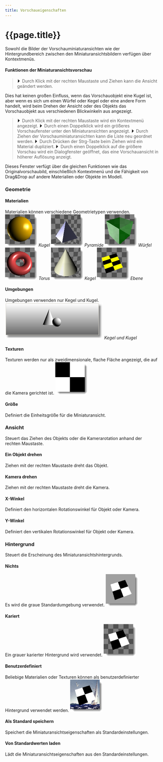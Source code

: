 ```yaml
---
title: Vorschaueigenschaften
---
```


# {{page.title}}
Sowohl die Bilder der Vorschauminiaturansichten wie der Hintergrundbereich zwischen den Miniaturansichtsbildern verfügen über Kontextmenüs.

#### Funktionen der Miniaturansichtsvorschau

>![images/number-onestep.gif](images/number-onestep.gif)Durch Klick mit der rechten Maustaste und Ziehen kann die Ansicht geändert werden.

Dies hat keinen großen Einfluss, wenn das Vorschauobjekt eine Kugel ist, aber wenn es sich um einen Würfel oder Kegel oder eine andere Form handelt, wird beim Drehen der Ansicht oder des Objekts das Vorschauobjekt aus verschiedenen Blickwinkeln aus angezeigt.

>![images/number-onestep.gif](images/number-onestep.gif)Durch Klick mit der rechten Maustaste wird ein Kontextmenü angezeigt.
>![images/number-onestep.gif](images/number-onestep.gif)Durch einen Doppelklick wird ein größeres Vorschaufenster unter den Miniaturansichten angezeigt.
>![images/number-onestep.gif](images/number-onestep.gif)Durch Ziehen der Vorschauminiaturansichten kann die Liste neu geordnet werden.
>![images/number-onestep.gif](images/number-onestep.gif)Durch Drücken der Strg-Taste beim Ziehen wird ein Material dupliziert.
>![images/number-onestep.gif](images/number-onestep.gif)Durch einen Doppelklick auf die größere Vorschau wird ein Dialogfenster geöffnet, das eine Vorschauansicht in höherer Auflösung anzeigt.

Dieses Fenster verfügt über die gleichen Funktionen wie das Originalvorschaubild, einschließlich Kontextmenü und die Fähigkeit von Drag&Drop auf andere Materialien oder Objekte im Modell.

### Geometrie

#### Materialien
Materialien können verschiedene Geometrietypen verwenden.
![images/thumbnailsphere.png](images/thumbnailsphere.png) *Kugel*
![images/thumbnailpyramid.png](images/thumbnailpyramid.png) *Pyramide*
![images/thumbnailcube.png](images/thumbnailcube.png) *Würfel*
![images/thumbnailtorus.png](images/thumbnailtorus.png) *Torus*
![images/thumbnailcone.png](images/thumbnailcone.png) *Kegel*
![images/thumbnailplane.png](images/thumbnailplane.png) *Ebene*

#### Umgebungen
Umgebungen verwenden nur Kegel und Kugel.
![images/environmentthumbnail.png](images/environmentthumbnail.png) *Kegel und Kugel* 

#### Texturen
Texturen werden nur als zweidimensionale, flache Fläche angezeigt, die auf die Kamera gerichtet ist.
![images/texturepreview.png](images/texturepreview.png)

#### Größe
Definiert die Einheitsgröße für die Miniaturansicht.

### Ansicht
Steuert das Ziehen des Objekts oder die Kamerarotation anhand der rechten Maustaste.

#### Ein Objekt drehen
Ziehen mit der rechten Maustaste dreht das Objekt.

#### Kamera drehen
Ziehen mit der rechten Maustaste dreht die Kamera.

#### X-Winkel
Definiert den horizontalen Rotationswinkel für Objekt oder Kamera.

#### Y-Winkel
Definiert den vertikalen Rotationswinkel für Objekt oder Kamera.

### Hintergrund
Steuert die Erscheinung des Miniaturansichtshintergrunds.

#### Nichts
Es wird die graue Standardumgebung verwendet.
![images/thumbnailbackground-001.png](images/thumbnailbackground-001.png)

#### Kariert
Ein grauer karierter Hintergrund wird verwendet.
![images/thumbnailbackground-002.png](images/thumbnailbackground-002.png)

#### Benutzerdefiniert
Beliebige Materialien oder Texturen können als benutzerdefinierter Hintergrund verwendet werden.
![images/thumbnailbackground-003.png](images/thumbnailbackground-003.png)

#### **Als Standard speichern** 
Speichert die Miniaturansichtseigenschaften als Standardeinstellungen.

#### **Von Standardwerten laden** 
Lädt die Miniaturansichtseigenschaften aus den Standardeinstellungen.
